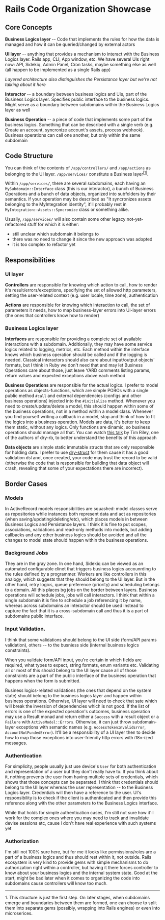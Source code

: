 # Rails Code Organization Showcase

## Core Concepts

**Business Logics layer** -- Code that implements the rules for how the data is managed and how it can be queried/changed by external actors

**UI layer** -- anything that provides a mechanism to interact with the Business Logics layer. Rails app, CLI, App window, etc. We have several UIs right now: API, Sidekiq, Admin Panel, Cron tasks, maybe something else as well (all happen to be implemented as a single Rails app)

_Layered architecture also distinguishes the Persistance layer but we're not talking about it here_

**Interactor** -- a boundary between business logics and UIs, part of the Business Logics layer. Specifies public interface to the business logics. Might serve as a boundary between subdomains within the Business Logics layer as well

**Business Operation** -- a piece of code that implements some part of the business logics. Something that can be described with a single verb (e.g. Create an account, syncronize account's assets, process webhook). Business operations can call one another, but only within the same subdomain

## Code Structure

You can think of the contents of `/app/controllers/` and `/app/actions` as belonging to the UI layer. `/app/services/` constitute a Business layer<sup>[[1]](#1)</sup>.

Within `/app/services/`, there are several subdomains, each having an `MySubdomain::Interface` class (this is our interactor), a bunch of Business Operations and a bunch of data objects, organized into subfolders by their semantics. If your operation may be described as "It syncronizes assets belonging to the MyIntegration identity", it'll probably rest in `MyIntegration::Assets::Syncronize` class or something alike.

Usually, `/app/services/` will also contain some other legacy not-yet-refactored stuff for which it is either:

- still unclear which subdomain it belongs to
- there was no need to change it since the new approach was adopted
- it is too complex to refactor yet

## Responsibilities

### UI layer

**Controllers** are responsible for knowing which action to call, how to render it's result/errors/exceptions, specifying the set of allowed http parameters, setting the user-related context (e.g. user locale, time zone), authentication

**Actions** are responsible for knowing which interaction to call, the set of parameters it needs, how to map business-layer errors into UI-layer errors (the ones that controllers know how to render)

### Business Logics layer

**Interfaces** are responsible for providing a complete set of available interactions with a subdomain. Additionally, they may have some service logics related to logging, metrics, etc. Each method within the interface knows which business operation should be called and if the logging is needed. Classical interactors should also care about input/output objects' formats, but I think in Ruby we don't need that and may let Business Operations care about those, just leave YARD comments listing params, return values and expected exceptions above each method

**Business Operations** are responsible for the actual logics. I prefer to model operations as objects-functions, which are simple POROs with a single public method `#call` and external dependencies (configs and other business operations) injected into the `#initialize` method. Whenever you need to create/update/delete a model, this should happen within some of the business operations, not in a method within a model class. Whenever you find yourself writing a callback in a model, stop and think of how to fit the logics into a business operation. Models are data, it's better to keep them static, without any logics. Only functions are dinamic, so business operations should manage all that. You can watch [this talk](https://www.youtube.com/watch?v=7qnsRejCyEQ) by Tim Riley, one of the authors of dry-rb, to better understand the benefits of this approach

**Data objects** are simple static immutable structs that are only responsible for holding data. I prefer to use [dry-struct](https://dry-rb.org/gems/dry-struct/1.0/) for them cause it has a good validation dsl and, once created, your code may trust the record to be valid (otherwise the code that is responsible for building that data object will crash, revealing that some of your expectations there are incorrect).

## Border Cases

### Models

In ActiveRecord models responsibilities are squashed: model classes serve as repositories while instances both represent data and act as repositories (when saving/updating/deleting/etc), which places models in between Business Logics and Persistance layers. I think it is fine to put scopes, associations, validations and read-only methods into models, but adding callbacks and any other business logics should be avoided and all the changes to model state should happen within the business operations.

### Background Jobs

They are in the gray zone. In one hand, Sidekiq can be viewed as an automated configurable clinet that triggers business logics accounrding to the rules defined by a programmer. Workers are like controllers in this analogy, which suggests that they should belong to the UI layer. But in the other hand, retry logics, queue preference (priority) and scheduling belongs to a domain. All this places bg jobs on the border between layers. Business operations will schedule jobs, jobs will call interactors. I think that within a single subdomain it is fine to schedule a job referencing it by name, whereas across subdomains an interactor should be used instead to capture the fact that it is a cross-subdomain call and thus it is a part of subdomains public interface.

### Input Validation.

I think that some validations should belong to the UI side (form/API params validation), others -- to the busniess side (internal business logics constraints).

When you validate form/API input, you're certain in which fields are required, what types to expect, string formats, enum variants etc. Validating all or most of this should belong to the UI layer cause all of those constraints are a part of the public interface of the business operation that happens when the form is submitted.

Business logics-related validations (the ones that depend on the system state) should belong to the business logics layer and happen within business operations. Otherwise, UI layer will need to check that sate which will break the inversion of dependencies which is not good. If the list of errors is one of the expected operation's outcomes, business operation may use a Result monad and return either a `Success` with a result object or a `Failure` with `ActiveModel::Errors`. Otherwise, it can just throw subdomain-layer exceptions with semantic names (e.g. `AccessTokenInvalidError`, `AccountNotFundedError`). It'll be a responsibility of a UI layer then to decide how to map those exceptions into user-friendly http errors with i18n-ized messages.

### Authentication

For simplicity, people usually just use device's `User` for both authentication and representation of a user but they don't really have to. If you think about it, nothing prevents the user from having multiple sets of credentials, which shows that those concepts can be separated. I think that credentials should belong to the UI layer whereas the user representation -- to the Business Logics layer. Credentials will then have a reference to the user. UI's responsibility is to check if the client is authenticated and then provide this reference along with the other parameters to the Business Logics interface.

While that holds for simple authentication cases, I'm still not sure how it'll work for the complex ones where you may need to track and invalidate devise sessions etc, cause I don't have real experience with such systems yet

### Authorization

I'm still not 100% sure here, but for me it looks like permissions/roles are a part of a business logics and thus should rest within it, not outside. Rails ecosystem is very kind to provide gems with simple mechanisms to do authorization right within a controller, but having it there forces controller to know about your business logics and the internal system state. Good at the start, might be bad later when it comes to organizing the code into subdomains cause controllers will know too much.

-----

<span id="1">1</span>. This structure is just the first step. On later stages, when subdomains emerge and boundaries between them are formed, one can choose to split them into separate gems (possibly, wrapping into Rails engines) or even into microserices.
